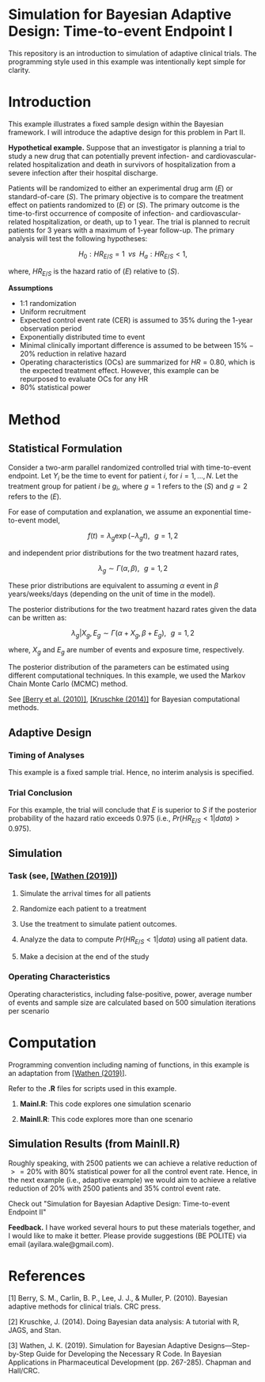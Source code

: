 
# Simulation for Bayesian Adaptive Design: Time-to-event Endpoint I 


This repository is an introduction to simulation of adaptive clinical trials. The programming style used in this example was intentionally kept simple for clarity.

# Introduction

This example illustrates a fixed sample design within the Bayesian framework. I will introduce the adaptive design for this problem in Part II.

**Hypothetical example.** Suppose that an investigator is planning a trial to study a new drug that can potentially prevent infection- and cardiovascular-related hospitalization and death in survivors of hospitalization from a severe infection after their hospital discharge.

Patients will be randomized to either an experimental drug arm $(E)$ or standard-of-care $(S)$. The primary objective is to compare the treatment effect on patients randomized to $(E)$ or $(S)$. The primary outcome is the time-to-first occurrence of composite of infection- and cardiovascular-related hospitalization, or death, up to 1 year. The trial is planned to recruit patients for 3 years with a maximum of 1-year follow-up. The primary analysis will test the following hypotheses:

```math
H_0: HR_{E/S} = 1 \, \, \, vs \, \, \, H_a: HR_{E/S} < 1,
```
where, $`HR_{E/S}`$ is the hazard ratio of $(E)$ relative to $(S)$.

**Assumptions**

-   1:1 randomization
-   Uniform recruitment
-   Expected control event rate (CER) is assumed to $`35\%`$ during the 1-year observation period
-   Exponentially distributed time to event
-   Minimal clinically important difference is assumed to be between $`15\% - 20\%`$ reduction in relative hazard
-   Operating characteristics (OCs) are summarized for $HR = 0.80$, which is the expected treatment effect. However, this example can be repurposed to evaluate OCs for any HR
-   $`80\%`$ statistical power

# Method

## Statistical Formulation

Consider a two-arm parallel randomized controlled trial with time-to-event endpoint. Let $Y_i$ be the time to event for patient $i$, for $i = 1, \ldots, N$. Let the treatment group for patient $i$ be $g_i$, where $g = 1$ refers to the $(S)$ and $g = 2$ refers to the $(E)$.

For ease of computation and explanation, we assume an exponential time-to-event model, 
```math
f(t)  = \lambda_g \exp (-\lambda_gt), \, \, \, \, g = 1,2
```
and independent prior distributions for the two treatment hazard rates, 
```math
 \lambda_g \sim \Gamma (\alpha , \beta ), \, \, \, \, g = 1,2
```
These prior distributions are equivalent to assuming $`\alpha`$ event in $`\beta`$ years/weeks/days (depending on the unit of time in the model).

The posterior distributions for the two treatment hazard rates given the data can be written as: 
```math
\lambda_g | X_g, E_g  \sim \Gamma (\alpha + X_g , \beta + E_g ), \, \, \, \, g = 1,2   
```
where, $`X_g`$ and $`E_g`$ are number of events and exposure time, respectively.

The posterior distribution of the parameters can be estimated using different computational techniques. In this example, we used the Markov Chain Monte Carlo (MCMC) method.

See [[Berry et al. (2010)]](#1), [[Kruschke (2014)]](#2) for Bayesian computational methods.

## Adaptive Design

### Timing of Analyses

This example is a fixed sample trial. Hence, no interim analysis is specified.

### Trial Conclusion

For this example, the trial will conclude that $`E`$ is superior to $`S`$ if the posterior probability of the hazard ratio exceeds $`0.975`$ (i.e., $`Pr(HR_{E/S} < 1 | data) > 0.975`$).

## Simulation

### Task (see, [[Wathen (2019)]](#3))

1.  Simulate the arrival times for all patients

2.  Randomize each patient to a treatment

3.  Use the treatment to simulate patient outcomes.

4.  Analyze the data to compute $Pr(HR_{E/S} < 1 | data)$ using all patient data.

5.  Make a decision at the end of the study

### Operating Characteristics

Operating characteristics, including false-positive, power, average number of events and sample size are calculated based on $500$ simulation iterations per scenario

# Computation

Programming convention including naming of functions, in this example is an adaptation from [[Wathen (2019)]](#3).

Refer to the **.R** files for scripts used in this example.

1. **MainI.R**: This code explores one simulation scenario 

2. **MainII.R**: This code explores more than one scenario


## Simulation Results (from MainII.R)
Roughly speaking, with $`2500`$ patients we can achieve a relative reduction of $`>= 20\%`$ with $`80\%`$ statistical power for all the control event rate. Hence, in the next example (i.e., adaptive example) we would aim to achieve a relative reduction of $`20\%`$ with $`2500`$ patients and $`35\%`$ control event rate.

Check out "Simulation for Bayesian Adaptive Design: Time-to-event Endpoint II"

**Feedback.** I have worked several hours to put these materials together, and I would like to make it better. Please provide suggestions (BE POLITE) via email (ayilara.wale\@gmail.com).

 

# References

<a id="1">[1]</a> 
Berry, S. M., Carlin, B. P., Lee, J. J., & Muller, P. (2010). Bayesian adaptive methods for clinical trials. CRC press.

<a id="2">[2]</a> 
Kruschke, J. (2014). Doing Bayesian data analysis: A tutorial with R, JAGS, and Stan.

<a id="3">[3]</a> 
Wathen, J. K. (2019). Simulation for Bayesian Adaptive Designs—Step-by-Step Guide for Developing the Necessary R Code. In Bayesian Applications in Pharmaceutical Development (pp. 267-285). Chapman and Hall/CRC.
